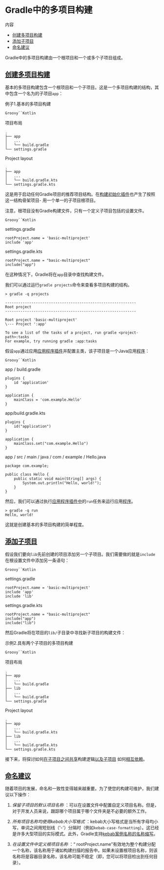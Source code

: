 # Gradle中的多项目构建


内容

  * [创建多项目构建](#创建多项目构建)
  * [添加子项目](#添加子项目)
  * [命名建议](#命名建议)

Gradle中的多项目构建由一个根项目和一个或多个子项目组成。

## [创建多项目构建](#创建多项目构建)

基本的多项目构建包含一个根项目和一个子项目。这是一个多项目构建的结构，其中包含一个名为的子项目`app`：

例子1.基本的多项目构建

`Groovy``Kotlin`

项目布局

    
    
    .
    ├── app
    │   ...
    │   └── build.gradle
    └── settings.gradle

Project layout

    
    
    .
    ├── app
    │   ...
    │   └── build.gradle.kts
    └── settings.gradle.kts

这是用于启动任何Gradle项目的推荐项目结构。在[构建初始化插件](https://docs.gradle.org/6.7.1/userguide/build_init_plugin.html)也产生了按照这一结构骨架项目-
用一个单一的子项目根项目。

注意，根项目没有Gradle构建文件，只有一个定义子项目包括的设置文件。

`Groovy``Kotlin`

settings.gradle

    
    
    rootProject.name = 'basic-multiproject'
    include 'app'

settings.gradle.kts

    
    
    rootProject.name = "basic-multiproject"
    include("app")

在这种情况下，Gradle将在`app`目录中查找构建文件。

我们可以通过运行`gradle projects`命令来查看多项目构建的结构。

    
    
    > gradle -q projects
    
    ------------------------------------------------------------
    Root project
    ------------------------------------------------------------
    
    Root project 'basic-multiproject'
    \--- Project ':app'
    
    To see a list of the tasks of a project, run gradle <project-path>:tasks
    For example, try running gradle :app:tasks

假设`app`通过应用[应用程序插件](/md/Java应用插件.md)并配置主类，该子项目是一个Java应用[程序](/md/Java应用插件.md)：

`Groovy``Kotlin`

app / build.gradle

    
    
    plugins {
        id 'application'
    }
    
    application {
        mainClass = 'com.example.Hello'
    }

app/build.gradle.kts

    
    
    plugins {
        id("application")
    }
    
    application {
        mainClass.set("com.example.Hello")
    }

app / src / main / java / com / example / Hello.java

    
    
    package com.example;
    
    public class Hello {
        public static void main(String[] args) {
            System.out.println("Hello, world!");
        }
    }

然后，我们可以通过执行[应用程序插件中](/md/Java应用插件.md)的`run`任务来运行应用[程序](/md/Java应用插件.md)。

    
    
    > gradle -q run
    Hello, world!

这就是创建基本的多项目构建的简单程度。

## [添加子项目](#添加子项目)

假设我们要向`lib`先前创建的项目添加另一个子项目。我们需要做的就是`include`在根设置文件中添加另一条语句：

`Groovy``Kotlin`

settings.gradle

    
    
    rootProject.name = 'basic-multiproject'
    include 'app'
    include 'lib'

settings.gradle.kts

    
    
    rootProject.name = "basic-multiproject"
    include("app")
    include("lib")

然后Gradle将在项目的`lib/`子目录中寻找新子项目的构建文件：

示例2.具有两个子项目的多项目构建

`Groovy``Kotlin`

项目布局

    
    
    .
    ├── app
    │   ...
    │   └── build.gradle
    ├── lib
    │   ...
    │   └── build.gradle
    └── settings.gradle

Project layout

    
    
    .
    ├── app
    │   ...
    │   └── build.gradle.kts
    ├── lib
    │   ...
    │   └── build.gradle.kts
    └── settings.gradle.kts

接下来，将探讨如何[在子项目之间共享](/md/在子项目之间共享构建逻辑.md)构建逻辑[以及子项目](/md/在子项目之间共享构建逻辑.md)
如何[相互依赖](/md/声明子项目之间的依赖关系.md)。

## [命名建议](#命名建议)

随着项目的发展，命名和一致性变得越来越重要。为了使您的构建可维护，我们建议以下操作：

  1. _保留子项目的默认项目名称_ ：可以在设置文件中配置自定义项目名称。但是，对于开发人员来说，跟踪哪个项目属于哪个文件夹是不必要的额外工作。

  2. _所有项目名称均使用kebab大小写格式_ ：kebab大小写格式是当所有字母均小写，单词之间用短划线（'-'）分隔时（例如`kebab-case-formatting`）。这已经是许多大型项目的实际模式。此外，Gradle支持[kebab案例名称的名称缩写](/md/命令行界面_md#名称缩写)。

  3. _在设置文件中定义根项目名称_ ：“ rootProject.name”有效地为整个构建分配一个名称，该名称用于诸如构建扫描的报告中。如果未设置根项目名称，则该名称将是容器目录名称，该名称可能不稳定（即，您可以将项目检出到任何目录）。

